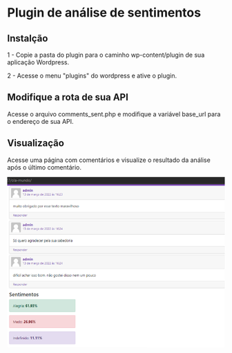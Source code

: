 # Plugin de análise de sentimentos
## Instalção
 1 - Copie a pasta do plugin para o caminho wp-content/plugin de sua aplicação Wordpress.
 
 2 - Acesse o menu "plugins" do wordpress e ative o plugin.
## Modifique a rota de sua API
Acesse o arquivo comments_sent.php e modifique a variável base_url para o endereço de sua API.
## Visualização
Acesse uma página com comentários e visualize o resultado da análise após o último comentário.

![resultado](./example.png)